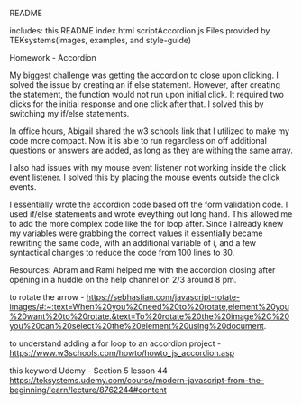 README 

includes:
this README
index.html
scriptAccordion.js
Files provided by TEKsystems(images, examples, and style-guide)

Homework - Accordion

My biggest challenge was getting the accordion to close upon clicking. I solved the issue by creating an if else statement. However, after creating the statement, the function would not run upon initial click. It required two clicks for the initial response and one click after that. I solved this by switching my if/else statements.

In office hours, Abigail shared the w3 schools link that I utilized to make my code more compact. Now it is able to run regardless on off additional questions or answers are added, as long as they are withing the same array. 

I also had issues with my mouse event listener not working inside the click event listener. I solved this  by placing the mouse events outside the click events. 

I essentially wrote the accordion code based off the form validation code. I used if/else statements and wrote eveything out long hand. This allowed me to add the more complex code like the for loop after. Since I already knew my variables were grabbing the correct values it essentially became rewriting the same code, with an additional variable of i, and a few syntactical changes to reduce the code from 100 lines to 30. 

Resources: 
Abram and Rami helped me with the accordion closing after opening in a huddle on the help channel on 2/3 around 8 pm. 

to rotate the arrow -
https://sebhastian.com/javascript-rotate-images/#:~:text=When%20you%20need%20to%20rotate,element%20you%20want%20to%20rotate.&text=To%20rotate%20the%20image%2C%20you%20can%20select%20the%20element%20using%20document.

to understand adding a for loop to an accordion project -
https://www.w3schools.com/howto/howto_js_accordion.asp

this keyword Udemy - Section 5 lesson 44 
https://teksystems.udemy.com/course/modern-javascript-from-the-beginning/learn/lecture/8762244#content


